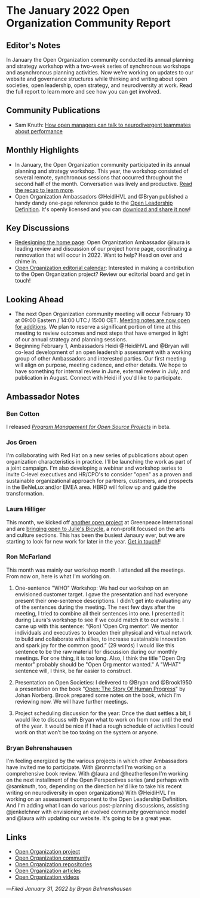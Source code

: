# The January 2022 Open Organization Community Report

## Editor's Notes
In January the Open Organization community conducted its annual planning and strategy workshop with a two-week series of synchronous workshops and asynchronous planning activities. Now we're working on updates to our website and governance structures while thinking and writing about open societies, open leadership, open strategy, and neurodiversity at work. Read the full report to learn more and see how you can get involved.

## Community Publications
- Sam Knuth: [How open managers can talk to neurodivergent teammates about performance](https://opensource.com/open-organization/22/1/open-managers-neurodiversity-performance)

## Monthly Highlights
- In January, the Open Organization community participated in its annual planning and strategy workshop. This year, the workshop consisted of several remote, synchronous sessions that occurred throughout the second half of the month. Conversation was lively and productive. [Read the recap to learn more](https://www.theopenorganization.community/t/2022-strategy-planning-workshop/266/19?u=bryan).
- Open Organization Ambassadors @HeidiHVL and @Bryan published a handy dandy one-page reference guide to the [Open Leadership Definition](https://github.com/open-organization/open-leadership-definition). It's openly licensed and you can [download and share it now](https://github.com/open-organization/open-leadership-definition/blob/main/Resources/Handouts/mindsets-and-behaviors/open-leadership-mindsets-behaviors-handout.pdf)!

## Key Discussions
- [Redesigning the home page](https://github.com/open-organization/open-organization.github.io/issues/26): Open Organization Ambassador @laura  is leading review and discussion of our project home page, coordinating a rennovation that will occur in 2022. Want to help? Head on over and chime in.
- [Open Organization editorial calendar](https://github.com/open-organization/editorial/issues): Interested in making a contribution to the Open Organization project? Review our editorial board and get in touch!

## Looking Ahead
- The next Open Organization community meeting will occur February 10 at 09:00 Eastern / 14:00 UTC / 15:00 CET. [Meeting notes are now open for additions](https://notes.theopenorganization.org/dwZUtLCZRcWkhick5IZHZA#). We plan to reserve a significant portion of time at this meeting to review outcomes and next steps that have emerged in light of our annual strategy and planning sessions.
- Beginning February 1, Ambassadors Heidi @HeidiHVL and @Bryan will co-lead development of an open leadership assessment with a working group of other Ambassadors and interested parties. Our first meeting will align on purpose, meeting cadence, and other details. We hope to have something for internal review in June, external review in July, and publication in August. Connect with Heidi if you'd like to participate.

## Ambassador Notes

### Ben Cotton
I released [*Program Management for Open Source Projects*](https://pragprog.com/titles/bcosp/) in beta.

### Jos Groen
I'm collaborating with Red Hat on a new series of publications about open organization characteristics in practice. I'll be launching the work as part of a joint campaign. I'm also developing a webinar and workshop series to invite C-level executives and HR/CPO's to consider "open" as a proven and sustainable organizational approach for partners, customers, and prospects in the BeNeLux and/or EMEA area. HBRD will follow up and guide the transformation.

### Laura Hilliger
This month, we kicked off [another open project](https://blog.weareopen.coop/communicating-with-intention-b3017ca81f38) at Greenpeace International and are [bringing open to Julie's Bicycle](https://blog.weareopen.coop/open-and-creative-climate-platform-116640a62132), a non-profit focused on the arts and culture sections. This has been the busiest Janaury ever, but we are starting to look for new work for later in the year. [Get in touch!](https://weareopen.coop/contact/)!

### Ron McFarland
This month was mainly our workshop month. I attended all the meetings. From now on, here is what I'm working on.

1. One-sentence "WHO" Workshop: We had our workshop on an envisioned customer target.  I gave the presentation and had everyone present their one-sentence descriptions.  I didn’t get into evaluating any of the sentences during the meeting.  The next few days after the meeting, I tried to combine all their sentences into one.  I presented it during Laura's workshop to see if we could match it to our website. I came up with this sentence:  “(Ron) ‘Open Org mentor’:  We mentor individuals and executives to broaden their physical and virtual network to build and collaborate with allies, to increase sustainable innovation and spark joy for the common good.” (29 words)  I would like this sentence to be the raw material for discussion during our monthly meetings. For one thing, it is too long. Also, I think the title "Open Org mentor" probably should be "Open Org mentor wanted." A "WHAT" sentence will, I think, be far easier to construct.

2. Presentation on Open Societies: I delivered to @Bryan and @Brook1950 a presentation on the book "[Open: The Story Of Human Progress](https://www.goodreads.com/book/show/52342434-open)" by Johan Norberg.  Brook prepared some notes on the book, which I’m reviewing now. We will have further meetings.

3. Project scheduling discussion for the year: Once the dust settles a bit, I would like to discuss with Bryan what to work on from now until the end of the year. It would be nice if I had a rough schedule of activities I could work on that won’t be too taxing on the system or anyone.

### Bryan Behrenshausen
I'm feeling energized by the various projects in which other Ambassadors have invited me to participate. With @ronmcfarl I'm working on a comprehensive book review. With @laura and @heatherleson I'm working on the next installment of the Open Perspectives series (and perhaps with @samknuth, too, depending on the direction he'd like to take his recent writing on neurodiversity in open organizations) With @HeidiHVL I'm working on an assessment component to the Open Leadership Definition. And I'm adding what I can do various post-planning discussions, assisting @jenkelchner with envisioning an evolved community governance model and @laura with updating our website. It's going to be a great year.

## Links

- [Open Organization project](http://theopenorganization.org/)
- [Open Organization community](http://theopenorganization.community)
- [Open Organization repositories](http://github.com/open-organization)
- [Open Organization articles](http://opensource.com/open-organization)
- [Open Organization videos](http://theopenorganization.tv)

—*Filed January 31, 2022 by Bryan Behrenshausen*
